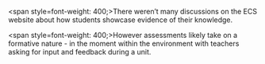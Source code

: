 <span style=font-weight: 400;>There weren’t many discussions on the ECS website about how students showcase evidence of their knowledge.</span>

<span style=font-weight: 400;>However assessments likely take on a formative nature - in the moment within the environment with teachers asking for input and feedback during a unit. </span>
